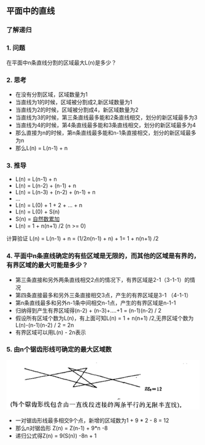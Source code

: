 ## 平面中的直线

### 了解递归

### 1. 问题
在平面中n条直线分割的区域最大L(n)是多少？

### 2. 思考
- 在没有分割区域，区域数量为1
- 当直线为1的时候，区域被分割成2,新区域数量为1
- 当直线为2的时候，区域被分割成4，新区域数量为2
- 当直线为3的时候，第三条直线最多能和2条直线相交，划分的新区域最多为3
- 当直线为4的时候，第4条直线最多能和3条直线相交，划分的新区域最多为4
- 那么直接为n的时候，第n条直线最多能和n-1条直接相交，划分的新区域最多为n
- 那么L(n) = L(n-1) + n

### 3. 推导
- L(n) = L(n-1) + n
- L(n) = L(n-2) + (n-1) + n
- L(n) = L(n-3) + (n-2) + (n-1) + n
- ...
- L(n) = L(0) + 1 + 2 + ... + n
- L(n) = L(0) + S(n)
- S(n) = [自然数累加](https://github.com/lsill/leetcode/blob/main/math_demo/base_math/%E8%87%AA%E7%84%B6%E6%95%B0%E7%B4%AF%E5%8A%A0.md)
- L(n) = 1 + n(n+1) /2 (n >= 0)

计算验证 L(n) = L(n-1) + n = (1/2*n*(n-1) + n)  + 1= 1 + n(n+1) /2

### 4. 平面中n条直线确定的有些区域是无限的，而其他的区域是有界的，有界区域的最大可能是多少？
- 第三条直接和另外两条直线相交2点的情况下，有界区域是2-1（3-1-1）的情况
- 第四条直接最多和另外三条直接相交3点，产生的有界区域是3-1 （4-1-1）
- 第n条直线最多和另外n-1条中间相交n-1点，产生的有界区域是n-1-1
- 归纳得到产生有界区域得(n-2) + (n-3)+....+1 = (n-1)(n-2) / 2
- 假设所有区域个数为L(n)，有上面可知L(n) = 1 + n(n+1) /2,无界区域个数为L(n)-(n-1)(n-2) / 2 = 2n
- 有界区域可以用L(n) - 2n表示

### 5. 由n个锯齿形线可确定的最大区域数
![](https://github.com/lsill/leetcode/blob/main/dfs_and_bfs/math/picture/line1.jpeg)
- 一对锯齿形线最多相交9个点，新增的区域数为1 + 9 * 2 - 8 = 12
- 那么n对锯齿形 Z(n) = Z(n-1) + 9*n -8
- 递归公式得Z(n) = 9(S(n)) -8n + 1